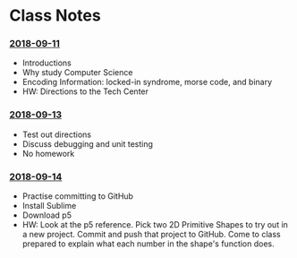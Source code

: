 # Class Notes

### [2018-09-11](Class%20Examples/2018-09-11/)
* Introductions
* Why study Computer Science
* Encoding Information: locked-in syndrome, morse code, and binary
* HW: Directions to the Tech Center

### [2018-09-13](Class%20Examples/2018-09-13/)
* Test out directions
* Discuss debugging and unit testing
* No homework

### [2018-09-14](Class%20Examples/2018-09-14/)
* Practise committing to GitHub
* Install Sublime
* Download p5
* HW: Look at the p5 reference. Pick two 2D Primitive Shapes to try out in a new project. Commit and push that project to GitHub. Come to class prepared to explain what each number in the shape's function does.